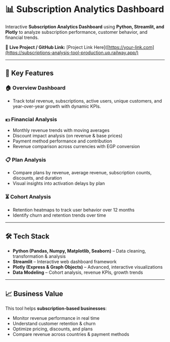 # 📊 Subscription Analytics Dashboard  

Interactive **Subscription Analytics Dashboard** using **Python, Streamlit, and Plotly** to analyze subscription performance, customer behavior, and financial trends.  

🔗 **Live Project / GitHub Link:** [Project Link Here]([https://your-link.com](https://subscriptions-analysis-tool-production.up.railway.app/)  

---

## 🚀 Key Features  

### 🏠 Overview Dashboard  
- Track total revenue, subscriptions, active users, unique customers, and year-over-year growth with dynamic KPIs.  

### 💵 Financial Analysis  
- Monthly revenue trends with moving averages  
- Discount impact analysis (on revenue & base prices)  
- Payment method performance and contribution  
- Revenue comparison across currencies with EGP conversion  

### 📋 Plan Analysis  
- Compare plans by revenue, average revenue, subscription counts, discounts, and duration  
- Visual insights into activation delays by plan  

### ⏳ Cohort Analysis  
- Retention heatmaps to track user behavior over 12 months  
- Identify churn and retention trends over time  

---

## 🛠 Tech Stack  
- **Python (Pandas, Numpy, Matplotlib, Seaborn)** – Data cleaning, transformation & analysis  
- **Streamlit** – Interactive web dashboard framework  
- **Plotly (Express & Graph Objects)** – Advanced, interactive visualizations  
- **Data Modeling** – Cohort analysis, revenue KPIs, growth trends  

---

## 📈 Business Value  
This tool helps **subscription-based businesses**:  
- Monitor revenue performance in real time  
- Understand customer retention & churn  
- Optimize pricing, discounts, and plans  
- Compare revenue across countries & payment methods  
